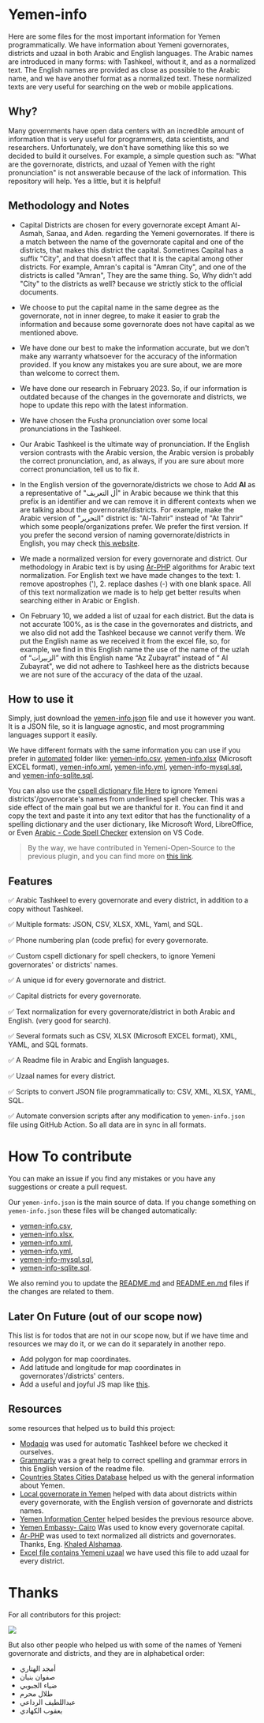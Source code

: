 # Yemen-info

Here are some files for the most important information for Yemen programmatically. We have information about Yemeni governorates, districts and uzaal in both Arabic and English languages.
The Arabic names are introduced in many forms: with Tashkeel, without it, and as a normalized text.
The English names are provided as close as possible to the Arabic name, and we have another format as a normalized text. These normalized texts are very useful for searching on the web or mobile applications.

## Why?

Many governments have open data centers with an incredible amount of information that is very useful for programmers, data scientists, and researchers. Unfortunately, we don't have something like this so we decided to build it ourselves.
For example, a simple question such as: "What are the governorate, districts, and uzaal of Yemen with the right pronunciation" is not answerable because of the lack of information.
This repository will help. Yes a little, but it is helpful!

## Methodology and Notes

- Capital Districts are chosen for every governorate except Amant Al-Asmah, Sanaa, and Aden. regarding the Yemeni governorates. If there is a match between the name of the governorate capital and one of the districts, that makes this district the capital. Sometimes Capital has a suffix "City", and that doesn't affect that it is the capital among other districts. For example, Amran's capital is "Amran City", and one of the districts is called "Amran", They are the same thing. So, Why didn't add "City" to the districts as well? because we strictly stick to the official documents.

- We choose to put the capital name in the same degree as the governorate, not in inner degree, to make it easier to grab the information and because some governorate does not have capital as we mentioned above.

- We have done our best to make the information accurate, but we don't make any warranty whatsoever for the accuracy of the information provided. If you know any mistakes you are sure about, we are more than welcome to correct them.

- We have done our research in February 2023. So, if our information is outdated because of the changes in the governorate and districts, we hope to update this repo with the latest information.

- We have chosen the Fusha pronunciation over some local pronunciations in the Tashkeel.

- Our Arabic Tashkeel is the ultimate way of pronunciation. If the English version contrasts with the Arabic version, the Arabic version is probably the correct pronunciation, and, as always, if you are sure about more correct pronunciation, tell us to fix it.

- In the English version of the governorate/districts we chose to Add **Al** as a representative of "أل التعريف" in Arabic because we think that this prefix is an identifier and we can remove it in different contexts when we are talking about the governorate/districts. For example, make the Arabic version of "التحرير" district is: "Al-Tahrir" instead of "At Tahrir" which some people/organizations prefer. We prefer the first version. If you prefer the second version of naming governorate/districts in English, you may check [this website](https://yemenlg.org/governorates/).

- We made a normalized version for every governorate and district. Our methodology in Arabic text is by using [Ar-PHP](https://ar-php.org/github/examples/standard.php) algorithms for Arabic text normalization. For English text we have made changes to the text: 1. remove apostrophes ('), 2. replace dashes (-) with one blank space. All of this text normalization we made is to help get better results when searching either in Arabic or English.

- On February 10, we added a list of uzaal for each district. But the data is not accurate 100%, as is the case in the governorates and districts, and we also did not add the Tashkeel because we cannot verify them. We put the English name as we received it from the excel file, so, for example, we find in this English name the use of the name of the uzlah of “الزبيرات” with this English name “Az Zubayrat” instead of “ Al Zubayrat", we did not adhere to Tashkeel here as the districts because we are not sure of the accuracy of the data of the uzaal.

## How to use it

Simply, just download the [yemen-info.json](https://github.com/YemenOpenSource/Yemen-info/blob/main/yemen-info.json) file and use it however you want. It is a JSON file, so it is language agnostic, and most programming languages support it easily.

We have different formats with the same information you can use if you prefer in [automated](https://github.com/YemenOpenSource/Yemen-info/tree/main/automated) folder like: [yemen-info.csv](./automated/yemen-info.csv), [yemen-info.xlsx](./automated/yemen-info.xlsx) (Microsoft EXCEL format), [yemen-info.xml](./automated/yemen-info.xml), [yemen-info.yml](./automated/yemen-info.yml), [yemen-info-mysql.sql](./automated/yemen-info-mysql.sql), and [yemen-info-sqlite.sql](./automated/yemen-info-sqlite.sql).

You can also use the [cspell dictionary file Here](https://github.com/YemenOpenSource/Yemen-info/blob/main/.cspell/custom-dictionary-workspace.txt) to ignore Yemeni districts'/governorate's names from underlined spell checker. This was a side effect of the main goal but we are thankful for it. You can find it and copy the text and paste it into any text editor that has the functionality of a spelling dictionary and the user dictionary, like Microsoft Word, LibreOffice, or Even [Arabic - Code Spell Checker](https://marketplace.visualstudio.com/items?itemName=streetsidesoftware.code-spell-checker-arabic) extension on VS Code.

> By the way, we have contributed in Yemeni-Open-Source to the previous plugin, and you can find more on [this link](https://github.com/YemenOpenSource/impactful-contributions).

## Features

✅ Arabic Tashkeel to every governorate and every district, in addition to a copy without Tashkeel.

✅ Multiple formats: JSON, CSV, XLSX, XML, Yaml, and SQL.

✅ Phone numbering plan (code prefix) for every governorate.

✅ Custom cspell dictionary for spell checkers, to ignore Yemeni governorates' or districts' names.

✅ A unique id for every governorate and district.

✅ Capital districts for every governorate.

✅ Text normalization for every governorate/district in both Arabic and English. (very good for search).

✅ Several formats such as CSV, XLSX (Microsoft EXCEL format), XML, YAML, and SQL formats.

✅ A Readme file in Arabic and English languages.

✅ Uzaal names for every district.

✅ Scripts to convert JSON file programmatically to: CSV, XML, XLSX, YAML, SQL.

✅ Automate conversion scripts after any modification to `yemen-info.json` file using GitHub Action. So all data are in sync in all formats.

# How To contribute

You can make an issue if you find any mistakes or you have any suggestions or create a pull request.

Our `yemen-info.json` is the main source of data. If you change something on `yemen-info.json` these files will be changed automatically:

- [yemen-info.csv](./automated/yemen-info.csv),
- [yemen-info.xlsx](./automated/yemen-info.xlsx),
- [yemen-info.xml](./automated/yemen-info.xml),
- [yemen-info.yml](./automated/yemen-info.yml),
- [yemen-info-mysql.sql](./automated/yemen-info-mysql.sql),
- [yemen-info-sqlite.sql](./automated/yemen-info-sqlite.sql).

We also remind you to update the [README.md](./README.md) and [README.en.md](./README.en.md) files if the changes are related to them.

## Later On Future (out of our scope now)

This list is for todos that are not in our scope now, but if we have time and resources we may do it, or we can do it separately in another repo.

- Add polygon for map coordinates.
- Add latitude and longitude for map coordinates in governorates'/districts' centers.
- Add a useful and joyful JS map like [this](https://yemenlg.org/ar/).

## Resources

some resources that helped us to build this project:

- [Modaqiq](https://dictionary.alc.ae/modaqiq) was used for automatic Tashkeel before we checked it ourselves.
- [Grammarly](https://app.grammarly.com/) was a great help to correct spelling and grammar errors in this English version of the readme file.
- [Countries States Cities Database](https://github.com/dr5hn/countries-states-cities-database) helped us with the general information about Yemen.
- [Local governorate in Yemen](https://yemenlg.org/ar/%d8%a7%d9%84%d9%85%d8%ad%d8%a7%d9%81%d8%b8%d8%a7%d8%aa/) helped with data about districts within every governorate, with the English version of governorate and districts names.
- [Yemen Information Center](https://yemen-nic.info/yemen/gover/) helped besides the previous resource above.
- [Yemen Embassy- Cairo](http://www.yemenembassy-cairo.com/aboutyemen6.asp) Was used to know every governorate capital.
- [Ar-PHP](https://github.com/khaled-alshamaa/ar-php) was used to text normalized all districts and governorates. Thanks, Eng. [Khaled Alshamaa](https://github.com/khaled-alshamaa).
- [Excel file contains Yemeni uzaal](https://data.humdata.org/dataset/6b2656e2-b915-4671-bfed-468d5edcd80a/resource/a0385cba-d2c7-4ced-802f-895255aac3ca/download/yem_admin_ochayemen_20191002.xlsx) we have used this file to add uzaal for every district.

# Thanks

For all contributors for this project:

<a href="https://github.com/YemenOpenSource/Yemen-info/graphs/contributors">
  <img src="https://contrib.rocks/image?repo=Yemeni-Open-Source/Yemen-info" />
</a>

<br />

But also other people who helped us with some of the names of Yemeni governorate and districts, and they are in alphabetical order:

- أمجد الهتاري
- صفوان بنيان
- ضياء الجبوبي
- طلال محرم
- عبداللطيف الرداعي
- يعقوب الكهادي
